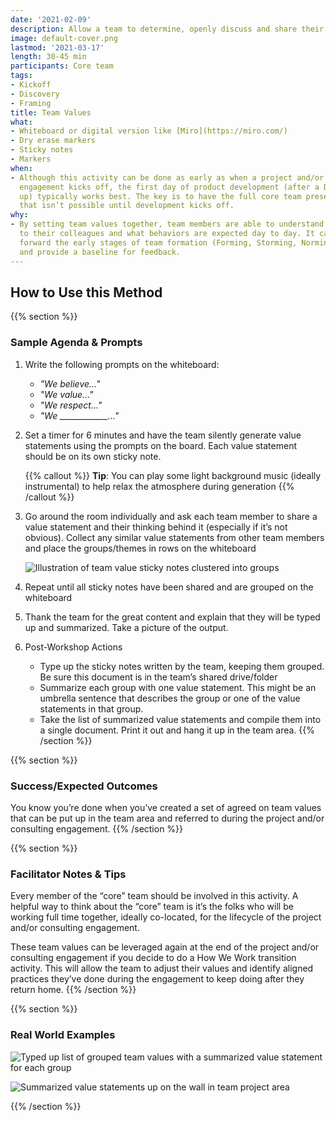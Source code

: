 ```yaml
---
date: '2021-02-09'
description: Allow a team to determine, openly discuss and share their team values
image: default-cover.png
lastmod: '2021-03-17'
length: 30-45 min
participants: Core team
tags:
- Kickoff
- Discovery
- Framing
title: Team Values
what:
- Whiteboard or digital version like [Miro](https://miro.com/)
- Dry erase markers
- Sticky notes
- Markers
when:
- Although this activity can be done as early as when a project and/or consulting
  engagement kicks off, the first day of product development (after a D&F is wrapping
  up) typically works best. The key is to have the full core team present. Sometimes
  that isn’t possible until development kicks off.
why:
- By setting team values together, team members are able to understand what is important
  to their colleagues and what behaviors are expected day to day. It can help fast
  forward the early stages of team formation (Forming, Storming, Norming, and Performing)
  and provide a baseline for feedback.
---
```


## How to Use this Method

{{% section %}}
### Sample Agenda & Prompts
1. Write the following prompts on the whiteboard:
        
   - *"We believe..."*
   - *"We value..."*
   - *"We respect..."*
   - *"We ____________..."*

1. Set a timer for 6 minutes and have the team silently generate value statements using the prompts on the board. Each value statement should be on its own sticky note.

   {{% callout %}}
   **Tip**: You can play some light background music (ideally instrumental) to help relax the atmosphere during generation
   {{% /callout %}}

1. Go around the room individually and ask each team member to share a value statement and their thinking behind it (especially if it’s not obvious). Collect any similar value statements from other team members and place the groups/themes in rows on the whiteboard

   ![Illustration of team value sticky notes clustered into groups](/images/practices/team-values/step-3.png)

1. Repeat until all sticky notes have been shared and are grouped on the whiteboard

1. Thank the team for the great content and explain that they will be typed up and summarized. Take a picture of the output.

1. Post-Workshop Actions

   - Type up the sticky notes written by the team, keeping them grouped. Be sure this document is in the team’s shared drive/folder
   - Summarize each group with one value statement. This might be an umbrella sentence that describes the group or one of the value statements in that group.
   - Take the list of summarized value statements and compile them into a single document. Print it out and hang it up in the team area.
{{% /section %}}

{{% section %}}
### Success/Expected Outcomes
You know you’re done when you’ve created a set of agreed on team values that can be put up in the team area and referred to during the project and/or consulting engagement.
{{% /section %}}

{{% section %}}
### Facilitator Notes & Tips

Every member of the “core” team should be involved in this activity. A helpful way to think about the “core” team is it’s the folks who will be working full time together, ideally co-located, for the lifecycle of the project and/or consulting engagement.

These team values can be leveraged again at the end of the project and/or consulting engagement if you decide to do a How We Work transition activity. This will allow the team to adjust their values and identify aligned practices they’ve done during the engagement to keep doing after they return home.
{{% /section %}}

{{% section %}}
### Real World Examples

![Typed up list of grouped team values with a summarized value statement for each group](/images/practices/team-values/example-1.png)

![Summarized value statements up on the wall in team project area](/images/practices/team-values/example-2.jpeg)

{{% /section %}}
